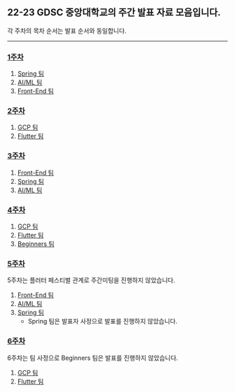 ## 22-23 GDSC 중앙대학교의 주간 발표 자료 모음입니다.  
각 주차의 목차 순서는 발표 순서와 동일합니다.  

---
### [1주차](/week1/)
1. [Spring 팀](/week1/Spring_week1.pptx)
2. [AI/ML 팀](/week1/ML_week1.pptx)
3. [Front-End 팀](/week1/Web-FrontEnd_week1.pptx)

### [2주차](/week2/)
1. [GCP 팀](/week2/GCP_week2.pptx)
2. [Flutter 팀](/week2/Flutter_week2.pptx)

### [3주차](/week3/)
1. [Front-End 팀](/week3/Web-FrontEnd_week3.pdf)
2. [Spring 팀](/week3/Spring_week3.pptx)
3. [AI/ML 팀](/week3/ML_week3.pptx)

### [4주차](/week4/)
1. [GCP 팀](/week4/GCP_week4.pdf)
2. [Flutter 팀](/week4/Flutter_week4.pptx)
3. [Beginners 팀](/week4/Beginners_week4.pptx)

### [5주차](/week5/)
5주차는 플러터 페스티벌 관계로 주간미팅을 진행하지 않았습니다.
1. [Front-End 팀](/week5/Web-FrontEnd_week5.pdf)
2. [AI/ML 팀](/week5/ML_week5.pptx)
3. [Spring 팀](/week5/Spring_week5.pptx)
     - Spring 팀은 발표자 사정으로 발표를 진행하지 않았습니다.

### [6주차](/week6/)
6주차는 팀 사정으로 Beginners 팀은 발표를 진행하지 않았습니다.  
1. [GCP 팀](/week6/GCP_week6.pptx)
2. [Flutter 팀](/week6/Flutter_week6.pptx)